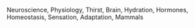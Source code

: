 Neuroscience, Physiology, Thirst, Brain, Hydration, Hormones, Homeostasis, Sensation, Adaptation, Mammals

